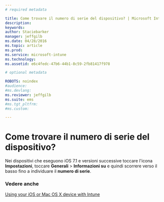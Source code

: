 ```yaml
---
# required metadata

title: Come trovare il numero di serie del dispositivo? | Microsoft Intune
description:
keywords:
author: Staciebarker
manager: jeffgilb
ms.date: 04/28/2016
ms.topic: article
ms.prod:
ms.service: microsoft-intune
ms.technology:
ms.assetid: e6c4fedc-47b6-44b1-8c59-2fb81417f978

# optional metadata

ROBOTS: noindex
#audience:
#ms.devlang:
ms.reviewer: jeffgilb
ms.suite: ems
#ms.tgt_pltfrm:
#ms.custom:

---
```



# Come trovare il numero di serie del dispositivo?

Nei dispositivi che eseguono iOS 7.1 e versioni successive toccare l'icona **Impostazioni**, toccare **Generali** > **Informazioni su** e quindi scorrere verso il basso fino a individuare il **numero di serie**.

### Vedere anche
[Using your iOS or Mac OS X device with Intune](using-your-ios-or-mac-os-x-device-with-intune.md)

<!--HONumber=May16_HO1-->


